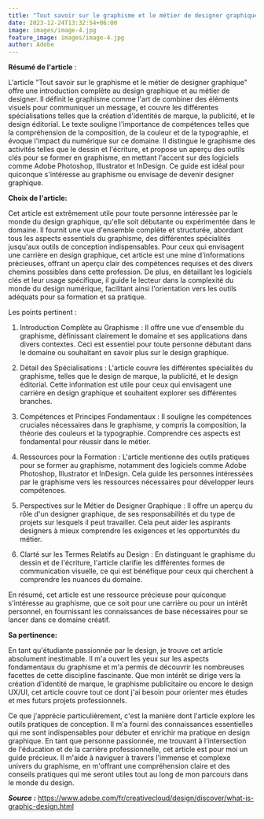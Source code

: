 ```yaml
---
title: "Tout savoir sur le graphisme et le métier de designer graphique"
date: 2023-12-24T13:32:54+06:00
image: images/image-4.jpg
feature_image: images/image-4.jpg
author: Adobe
---
```


**Résumé de l'article** :

L'article "Tout savoir sur le graphisme et le métier de designer graphique" offre une introduction complète au design graphique et au métier de designer. Il définit le graphisme comme l'art de combiner des éléments visuels pour communiquer un message, et couvre les différentes spécialisations telles que la création d'identités de marque, la publicité, et le design éditorial. Le texte souligne l'importance de compétences telles que la compréhension de la composition, de la couleur et de la typographie, et évoque l'impact du numérique sur ce domaine. Il distingue le graphisme des activités telles que le dessin et l'écriture, et propose un aperçu des outils clés pour se former en graphisme, en mettant l'accent sur des logiciels comme Adobe Photoshop, Illustrator et InDesign. Ce guide est idéal pour quiconque s'intéresse au graphisme ou envisage de devenir designer graphique.

**Choix de l'article:** 

Cet article est extrêmement utile pour toute personne intéressée par le monde du design graphique, qu'elle soit débutante ou expérimentée dans le domaine. Il fournit une vue d'ensemble complète et structurée, abordant tous les aspects essentiels du graphisme, des différentes spécialités jusqu'aux outils de conception indispensables. Pour ceux qui envisagent une carrière en design graphique, cet article est une mine d'informations précieuses, offrant un aperçu clair des compétences requises et des divers chemins possibles dans cette profession. De plus, en détaillant les logiciels clés et leur usage spécifique, il guide le lecteur dans la complexité du monde du design numérique, facilitant ainsi l'orientation vers les outils adéquats pour sa formation et sa pratique.

Les points pertinent :

1. Introduction Complète au Graphisme : Il offre une vue d'ensemble du graphisme, définissant clairement le domaine et ses applications dans divers contextes. Ceci est essentiel pour toute personne débutant dans le domaine ou souhaitant en savoir plus sur le design graphique.

2. Détail des Spécialisations : L'article couvre les différentes spécialités du graphisme, telles que le design de marque, la publicité, et le design éditorial. Cette information est utile pour ceux qui envisagent une carrière en design graphique et souhaitent explorer ses différentes branches.

3. Compétences et Principes Fondamentaux : Il souligne les compétences cruciales nécessaires dans le graphisme, y compris la composition, la théorie des couleurs et la typographie. Comprendre ces aspects est fondamental pour réussir dans le métier.

4. Ressources pour la Formation : L'article mentionne des outils pratiques pour se former au graphisme, notamment des logiciels comme Adobe Photoshop, Illustrator et InDesign. Cela guide les personnes intéressées par le graphisme vers les ressources nécessaires pour développer leurs compétences.

5. Perspectives sur le Métier de Designer Graphique : Il offre un aperçu du rôle d'un designer graphique, de ses responsabilités et du type de projets sur lesquels il peut travailler. Cela peut aider les aspirants designers à mieux comprendre les exigences et les opportunités du métier.

6. Clarté sur les Termes Relatifs au Design : En distinguant le graphisme du dessin et de l'écriture, l'article clarifie les différentes formes de communication visuelle, ce qui est bénéfique pour ceux qui cherchent à comprendre les nuances du domaine.

En résumé, cet article est une ressource précieuse pour quiconque s'intéresse au graphisme, que ce soit pour une carrière ou pour un intérêt personnel, en fournissant les connaissances de base nécessaires pour se lancer dans ce domaine créatif.

**Sa pertinence:**

En tant qu'étudiante passionnée par le design, je trouve cet article absolument inestimable. Il m'a ouvert les yeux sur les aspects fondamentaux du graphisme et m'a permis de découvrir les nombreuses facettes de cette discipline fascinante. Que mon intérêt se dirige vers la création d'identité de marque, le graphisme publicitaire ou encore le design UX/UI, cet article couvre tout ce dont j'ai besoin pour orienter mes études et mes futurs projets professionnels.

Ce que j'apprécie particulièrement, c'est la manière dont l'article explore les outils pratiques de conception. Il m'a fourni des connaissances essentielles qui me sont indispensables pour débuter et enrichir ma pratique en design graphique. En tant que personne passionnée, me trouvant à l'intersection de l'éducation et de la carrière professionnelle, cet article est pour moi un guide précieux. Il m'aide à naviguer à travers l'immense et complexe univers du graphisme, en m'offrant une compréhension claire et des conseils pratiques qui me seront utiles tout au long de mon parcours dans le monde du design.


***Source :***
https://www.adobe.com/fr/creativecloud/design/discover/what-is-graphic-design.html










